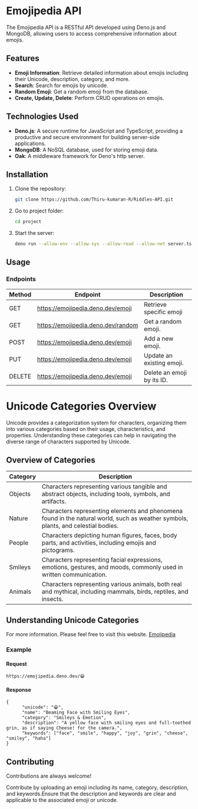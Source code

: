 
# Emojipedia API

The Emojipedia API is a RESTful API developed using Deno.js and MongoDB, allowing users to access comprehensive information about emojis.

## Features

- **Emoji Information**: Retrieve detailed information about emojis including their Unicode, description, category, and more.
- **Search**: Search for emojis by unicode.
- **Random Emoji**: Get a random emoji from the database.
- **Create, Update, Delete**: Perform CRUD operations on emojis.

## Technologies Used

- **Deno.js**: A secure runtime for JavaScript and TypeScript, providing a productive and secure environment for building server-side applications.
- **MongoDB**: A NoSQL database, used for storing emoji data.
- **Oak**: A middleware framework for Deno's http server.

## Installation

1. Clone the repository:

    ```bash
    git clone https://github.com/Thiru-kumaran-R/Riddles-API.git
    ```
    
2. Go to project folder:

    ```bash
    cd project
    ```

3. Start the server:

    ```bash
    deno run --allow-env --allow-sys --allow-read --allow-net server.ts
    ```

## Usage

### Endpoints

| Method | Endpoint                                         | Description                           |
| ------ | ------------------------------------------------ | ------------------------------------- |
| GET    | https://emojipedia.deno.dev/emoji                | Retrieve specific emoji               |
| GET    | https://emojipedia.deno.dev/random               | Get a random emoji.                   |
| POST   | https://emojipedia.deno.dev/emoji                | Add a new emoji.                      |
| PUT    | https://emojipedia.deno.dev/emoji                | Update an existing emoji.             |
| DELETE | https://emojipedia.deno.dev/emoji                | Delete an emoji by its ID.            |

# Unicode Categories Overview

Unicode provides a categorization system for characters, organizing them into various categories based on their usage, characteristics, and properties. Understanding these categories can help in navigating the diverse range of characters supported by Unicode.

## Overview of Categories

| Category  | Description                                                                                         |
|-----------|-----------------------------------------------------------------------------------------------------|
| Objects   | Characters representing various tangible and abstract objects, including tools, symbols, and artifacts. |
| Nature    | Characters representing elements and phenomena found in the natural world, such as weather symbols, plants, and celestial bodies. |
| People    | Characters depicting human figures, faces, body parts, and activities, including emojis and pictograms. |
| Smileys   | Characters representing facial expressions, emotions, gestures, and moods, commonly used in written communication. |
| Animals   | Characters representing various animals, both real and mythical, including mammals, birds, reptiles, and insects. |

## Understanding Unicode Categories

For more information. Please feel free to visit this website. [Emojipedia](https://emojipedia.org/)

### Example

#### Request
```bash
https://emojipedia.deno.dev/😁
```

#### Response
```http
{
      "unicode": "😁",
      "name": "Beaming Face with Smiling Eyes",
      "category": "Smileys & Emotion",
      "description": "A yellow face with smiling eyes and full-toothed grin, as if saying Cheese! for the camera.",
      "keywords": ["face", "smile", "happy", "joy", "grin", "cheese", "smiley", "haha"]
}

```

## Contributing

Contributions are always welcome!

Contribute by uploading an emoji including its name, category, description, and keywords.Ensure that the description and keywords are clear and applicable to the associated emoji or unicode.

